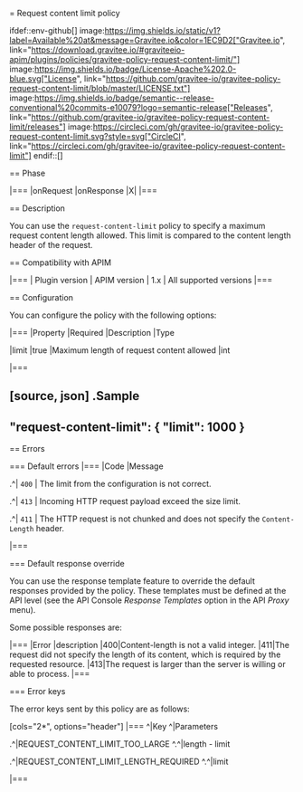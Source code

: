 = Request content limit policy

ifdef::env-github[]
image:https://img.shields.io/static/v1?label=Available%20at&message=Gravitee.io&color=1EC9D2["Gravitee.io", link="https://download.gravitee.io/#graviteeio-apim/plugins/policies/gravitee-policy-request-content-limit/"]
image:https://img.shields.io/badge/License-Apache%202.0-blue.svg["License", link="https://github.com/gravitee-io/gravitee-policy-request-content-limit/blob/master/LICENSE.txt"]
image:https://img.shields.io/badge/semantic--release-conventional%20commits-e10079?logo=semantic-release["Releases", link="https://github.com/gravitee-io/gravitee-policy-request-content-limit/releases"]
image:https://circleci.com/gh/gravitee-io/gravitee-policy-request-content-limit.svg?style=svg["CircleCI", link="https://circleci.com/gh/gravitee-io/gravitee-policy-request-content-limit"]
endif::[]

== Phase

|===
|onRequest |onResponse
|X|
|===

== Description

You can use the `request-content-limit` policy to specify a maximum request content length allowed.
This limit is compared to the content length header of the request.

== Compatibility with APIM

|===
| Plugin version | APIM version
| 1.x            | All supported versions
|===

== Configuration

You can configure the policy with the following options:

|===
|Property |Required |Description |Type

|limit
|true
|Maximum length of request content allowed
|int

|===


[source, json]
.Sample
----
"request-content-limit": {
  "limit": 1000
}
----

== Errors

=== Default errors
|===
|Code |Message

.^| ```400```
| The limit from the configuration is not correct.

.^| ```413```
| Incoming HTTP request payload exceed the size limit.

.^| ```411```
| The HTTP request is not chunked and does not specify the `Content-Length` header.

|===

=== Default response override

You can use the response template feature to override the default responses provided by the policy. These templates must be defined at the API level (see the API Console *Response Templates*
option in the API *Proxy* menu).

Some possible responses are:

|===
|Error |description
|400|Content-length is not a valid integer.
|411|The request did not specify the length of its content, which is required by the requested resource.
|413|The request is larger than the server is willing or able to process.
|===

=== Error keys

The error keys sent by this policy are as follows:

[cols="2*", options="header"]
|===
^|Key
^|Parameters

.^|REQUEST_CONTENT_LIMIT_TOO_LARGE
^.^|length - limit

.^|REQUEST_CONTENT_LIMIT_LENGTH_REQUIRED
^.^|limit

|===
